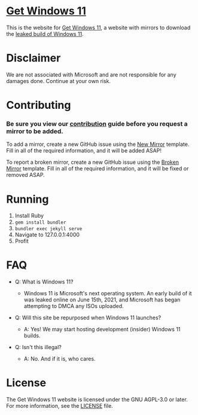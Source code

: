 # [Get Windows 11][homepage]

This is the website for [Get Windows 11][homepage], a website with mirrors to download the [leaked build of Windows 11][leak-info].

# Disclaimer

We are not associated with Microsoft and are not responsible for any damages done. Continue at your own risk.

# Contributing

### Be sure you view our [contribution][contributing] guide before you request a mirror to be added.

To add a mirror, create a new GitHub issue using the [New Mirror][mirror-template] template. Fill in all of the required information, and it will be added ASAP!

To report a broken mirror, create a new GitHub issue using the [Broken Mirror][broken-mirror] template. Fill in all of the required information, and it will be fixed or removed ASAP.

# Running

1. Install Ruby
2. `gem install bundler`
3. `bundler exec jekyll serve`
4. Navigate to 127.0.0.1:4000
5. Profit

# FAQ

- Q: What is Windows 11?

  - Windows 11 is Microsoft's next operating system. An early build of it was leaked online on June 15th, 2021, and Microsoft has began attempting to DMCA any ISOs uploaded.

- Q: Will this site be repurposed when Windows 11 launches?

  - A: Yes! We may start hosting development (insider) Windows 11 builds.

- Q: Isn't this illegal?

  - A: No. And if it is, who cares.

# License

The Get Windows 11 website is licensed under the GNU AGPL-3.0 or later. For more information, see the [LICENSE][license] file.

[homepage]: https://getwindows11.tech "Get Windows 11's homepage"
[leak-info]: https://web.archive.org/web/20210618175206/https://www.theverge.com/2021/6/15/22535123/microsoft-windows-11-leak-screenshots-start-menu "Windows 11 leak info"
[mirror-template]: https://github.com/gh-phenix/gw11.tech/blob/main/.github/ISSUE_TEMPLATE/new-mirror.md "Mirror template"
[broken-mirror]: https://github.com/gh-phenix/gw11.tech/blob/main/.github/ISSUE_TEMPLATE/broken-mirror.md "Report a broken mirror"
[license]: LICENSE "GNU AGPL-3.0"
[contributing]: https://github.com/gh-phenix/gw11.tech/blob/main/.github/CONTRIBUTING.md "Contribution guide"

